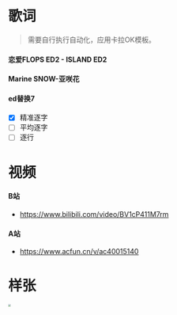 # 歌词

> 需要自行执行自动化，应用卡拉OK模板。
>

#### 恋爱FLOPS ED2 - ISLAND ED2

#### Marine SNOW-亚咲花

#### ed替换7

- [x] 精准逐字
- [ ] 平均逐字
- [ ] 逐行

# 视频

#### B站

- https://www.bilibili.com/video/BV1cP411M7rm

#### A站

- https://www.acfun.cn/v/ac40015140

# 样张

<img src="https://i2.hdslb.com/bfs/archive/53e07daadb411d29a59323b6e766f5e43e476bc8.jpg" style="zoom:33%;" />

